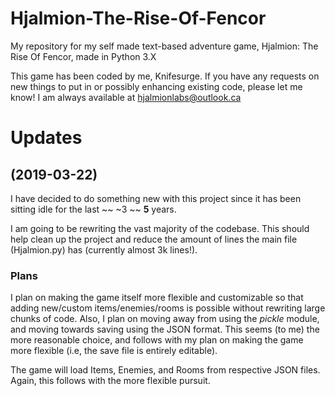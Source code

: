 # Hjalmion-The-Rise-Of-Fencor
My repository for my self made text-based adventure game, Hjalmion: The Rise Of Fencor, made in Python 3.X

This game has been coded by me, Knifesurge. If you have any requests on new things to put in or possibly enhancing existing code, please let me know! I am always available at hjalmionlabs@outlook.ca

# Updates
## (2019-03-22)
I have decided to do something new with this project since it has been sitting idle for the last ~~ ~3 ~~ __5__ years.

I am going to be rewriting the vast majority of the codebase. This should help clean up the project and reduce the amount of lines the main file (Hjalmion.py) has (currently almost 3k lines!).

### Plans
I plan on making the game itself more flexible and customizable so that adding new/custom items/enemies/rooms is possible without rewriting large chunks of code. Also, I plan on moving away from using the *pickle* module, and moving towards saving using the JSON format. This seems (to me) the more reasonable choice, and follows with my plan on making the game more flexible (i.e, the save file is entirely editable).

The game will load Items, Enemies, and Rooms from respective JSON files. Again, this follows with the more flexible pursuit.



